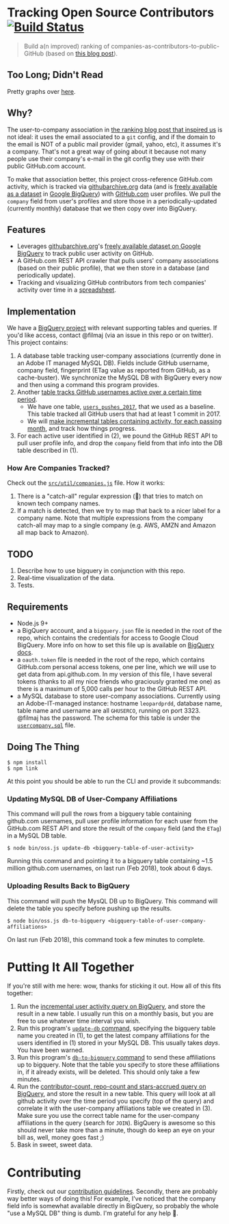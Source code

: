 # Tracking Open Source Contributors [![Build Status](https://travis-ci.com/adobe/oss-contributors.svg?branch=master)](https://travis-ci.com/adobe/oss-contributors)

> Build a(n improved) ranking of companies-as-contributors-to-public-GitHub (based on [this blog post](https://medium.freecodecamp.org/the-top-contributors-to-github-2017-be98ab854e87)).

## Too Long; Didn't Read

Pretty graphs over [here](https://docs.google.com/spreadsheets/d/1EosxNv67tC2IYFY_RFeCoSY3JipiVfYyky9VejKAS9k/edit#gid=566883526).

## Why?

The user-to-company association in [the ranking blog post that inspired us](https://medium.freecodecamp.org/the-top-contributors-to-github-2017-be98ab854e87)
is not ideal: it uses the email associated to a `git` config, and if the domain
to the email is NOT of a public mail provider (gmail, yahoo, etc), it assumes it's
a company. That's not a great way of going about it because not many people use
their company's e-mail in the git config they use with their public GitHub.com account.

To make that association better, this project cross-reference GitHub.com activity,
which is tracked via [githubarchive.org](http://githubarchive.org) data (and is
[freely available as a dataset](https://www.githubarchive.org/#bigquery) in
[Google BigQuery](http://bigquery.cloud.google.com)) with
[GitHub.com](http://github.com) user profiles. We pull the `company` field
from user's profiles and store those in a periodically-updated (currently
monthly) database that we then copy over into BigQuery.

## Features

- Leverages [githubarchive.org](http://githubarchive.org)'s [freely available dataset on Google BigQuery](https://www.githubarchive.org/#bigquery)
  to track public user activity on GitHub.
- A GitHub.com REST API crawler that pulls users' company associations (based
  on their public profile), that we then store in a database (and periodically
  update).
- Tracking and visualizing GitHub contributors from tech companies' activity
  over time in a [spreadsheet](https://docs.google.com/spreadsheets/d/1EosxNv67tC2IYFY_RFeCoSY3JipiVfYyky9VejKAS9k/edit#gid=566883526).

## Implementation

We have a [BigQuery project](https://bigquery.cloud.google.com/dataset/public-github-adobe)
with relevant supporting tables and queries. If you'd like access, contact @filmaj
(via an issue in this repo or on twitter). This project contains:

1. A database table tracking user-company associations (currently done in an Adobe IT managed MySQL DB).
   Fields include GitHub username, company field, fingerprint (ETag value as
   reported from GitHub, as a cache-buster). We synchronize the MySQL DB with
   BigQuery every now and then using a command this program provides.
2. Another [table tracks GitHub usernames active over a certain time period](https://bigquery.cloud.google.com/table/public-github-adobe:github_archive_query_views.users_pushes_2017?pli=1).
    - We have one table, [`users_pushes_2017`](https://bigquery.cloud.google.com/table/public-github-adobe:github_archive_query_views.users_pushes_2017?pli=1),
      that we used as a baseline. This table tracked all GitHub users that had
      at least 1 commit in 2017.
    - We will [make incremental tables containing activity, for each passing month](https://bigquery.cloud.google.com/table/public-github-adobe:github_archive_query_views.users_pushes_2018_01?pli=1),
      and track how things progress.
3. For each active user identified in (2), we pound the GitHub REST API to pull
   user profile info, and drop the `company` field from that info into the DB
   table described in (1).

### How Are Companies Tracked?

Check out the [`src/util/companies.js`](src/util/companies.js) file. How it
works:

1. There is a "catch-all" regular expression (🤡) that tries to match on known
   tech company names.
2. If a match is detected, then we try to map that back to a nicer label for a
   company name. Note that multiple expressions from the company catch-all may
   map to a single company (e.g. AWS, AMZN and Amazon all map back to Amazon).

## TODO

1. Describe how to use bigquery in conjunction with this repo.
1. Real-time visualization of the data.
2. Tests.

## Requirements

- Node.js 9+
- a BigQuery account, and a `bigquery.json` file is needed in the root of the repo, which contains the
  credentials for access to Google Cloud BigQuery. More info on how to set this
  file up is available on [BigQuery
  docs](https://cloud.google.com/bigquery/docs/authentication/service-account-file).
- a `oauth.token` file is needed in the root of the repo, which contains GitHub.com
  personal access tokens, one per line, which we will use to get data from
  api.github.com. In my version of this file, I have several tokens (thanks to all
  my nice friends who graciously granted me one) as there is a maximum of 5,000 calls
  per hour to the GitHub REST API.
- a MySQL database to store user-company associations. Currently using an Adobe-IT-managed
  instance: hostname `leopardprdd`, database name, table name and username are all
  `GHUSERCO`, running on port 3323. @filmaj has the password. The schema for this
  table is under the [`usercompany.sql`](usercompany.sql) file.

## Doing The Thing

    $ npm install
    $ npm link

At this point you should be able to run the CLI and provide it subcommands:

### Updating MySQL DB of User-Company Affiliations

This command will pull the rows from a bigquery table containing github.com
usernames, pull user profile information for each user from the GitHub.com REST
API and store the result of the `company` field (and the `ETag`) in a MySQL DB
table.

    $ node bin/oss.js update-db <bigquery-table-of-user-activity>

Running this command and pointing it to a bigquery table containing ~1.5 million
github.com usernames, on last run (Feb 2018), took about 6 days.

### Uploading Results Back to BigQuery

This command will push the MysQL DB up to BigQuery.
This command will delete the table you specify before pushing up the results.

    $ node bin/oss.js db-to-bigquery <bigquery-table-of-user-company-affiliations>

On last run (Feb 2018), this command took a few minutes to complete.

# Putting It All Together

If you're still with me here: wow, thanks for sticking it out. How all of this
fits together:

1. Run the [incremental user activity query on BigQuery](db/githubarchive_incremental_active_users_query.sql), and store the result in a new table. I usually run this on a monthly basis, but you are free to use whatever time interval you wish.
2. Run this program's [`update-db`
   command](#updating-mysql-db-of-user-company-affiliations), specifying the
   bigquery table name you created in (1), to get the latest company
   affiliations for the users identified in (1) stored in your MySQL DB. This
   usually takes _days_. You have been warned.
3. Run this program's [`db-to-bigquery`
   command](#uploading-results-back-to-bigquery) to send these affiliations up
   to bigquery. Note that the table you specify to store these affiliations in,
   if it already exists, will be deleted. This should only take a few minutes.
4. Run the [contributor-count, repo-count and stars-accrued query on
   BigQuery](db/githubarchive_stars.sql), and store the result in a new table.
   This query will look at all github activity over the time period you specify
   (top of the query) and correlate it with the user-company affiliations table
   we created in (3). Make sure you use the correct table name for the
   user-company affiliations in the query (search for `JOIN`). BigQuery is
   awesome so this should never take more than a minute, though do keep an eye
   on your bill as, well, money goes fast ;)
5. Bask in sweet, sweet data.

# Contributing

Firstly, check out our [contribution guidelines](.github/CONTRIBUTING.md).
Secondly, there are probably way better ways of doing this! For example, I've
noticed that the company field info is somewhat available directly in BigQuery,
so probably the whole "use a MySQL DB" thing is dumb. I'm grateful for any help
🙏.
